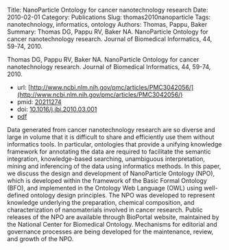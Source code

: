 Title: NanoParticle Ontology for cancer nanotechnology research
Date: 2010-02-01
Category: Publications
Slug: thomas2010nanoparticle
Tags: nanotechnology, informatics, ontology
Authors: Thomas, Pappu, Baker
Summary: Thomas DG, Pappu RV, Baker NA. NanoParticle Ontology for cancer nanotechnology research. Journal of Biomedical Informatics, 44, 59-74, 2010. 

Thomas DG, Pappu RV, Baker NA. NanoParticle Ontology for cancer nanotechnology research. Journal of Biomedical Informatics, 44, 59-74, 2010. 

* url: [http://www.ncbi.nlm.nih.gov/pmc/articles/PMC3042056/](http://www.ncbi.nlm.nih.gov/pmc/articles/PMC3042056/)
* pmid: [20211274](20211274)
* doi: [10.1016/j.jbi.2010.03.001](10.1016/j.jbi.2010.03.001)
* [pdf](http://sobolevnrm.github.io/papers/thomas2010nanoparticle.pdf)

Data generated from cancer nanotechnology research are so diverse and large in volume that it is difficult to share and efficiently use them without informatics tools. In particular, ontologies that provide a unifying knowledge framework for annotating the data are required to facilitate the semantic integration, knowledge-based searching, unambiguous interpretation, mining and inferencing of the data using informatics methods. In this paper, we discuss the design and development of NanoParticle Ontology (NPO), which is developed within the framework of the Basic Formal Ontology (BFO), and implemented in the Ontology Web Language (OWL) using well-defined ontology design principles. The NPO was developed to represent knowledge underlying the preparation, chemical composition, and characterization of nanomaterials involved in cancer research. Public releases of the NPO are available through BioPortal website, maintained by the National Center for Biomedical Ontology. Mechanisms for editorial and governance processes are being developed for the maintenance, review, and growth of the NPO.
